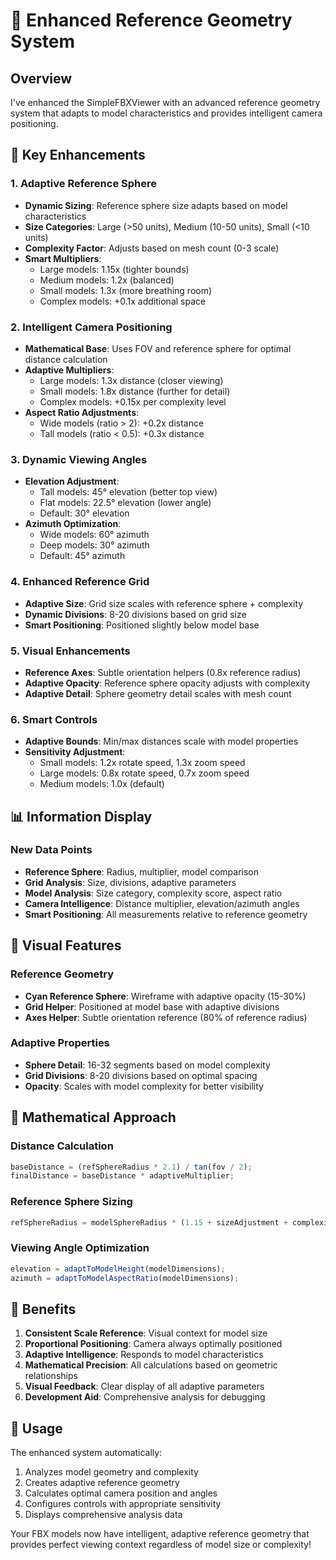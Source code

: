 # 🎯 Enhanced Reference Geometry System

## Overview

I've enhanced the SimpleFBXViewer with an advanced reference geometry system that adapts to model characteristics and provides intelligent camera positioning.

## 🚀 Key Enhancements

### 1. Adaptive Reference Sphere

- **Dynamic Sizing**: Reference sphere size adapts based on model characteristics
- **Size Categories**: Large (>50 units), Medium (10-50 units), Small (<10 units)
- **Complexity Factor**: Adjusts based on mesh count (0-3 scale)
- **Smart Multipliers**:
  - Large models: 1.15x (tighter bounds)
  - Medium models: 1.2x (balanced)
  - Small models: 1.3x (more breathing room)
  - Complex models: +0.1x additional space

### 2. Intelligent Camera Positioning

- **Mathematical Base**: Uses FOV and reference sphere for optimal distance calculation
- **Adaptive Multipliers**:
  - Large models: 1.3x distance (closer viewing)
  - Small models: 1.8x distance (further for detail)
  - Complex models: +0.15x per complexity level
- **Aspect Ratio Adjustments**:
  - Wide models (ratio > 2): +0.2x distance
  - Tall models (ratio < 0.5): +0.3x distance

### 3. Dynamic Viewing Angles

- **Elevation Adjustment**:
  - Tall models: 45° elevation (better top view)
  - Flat models: 22.5° elevation (lower angle)
  - Default: 30° elevation
- **Azimuth Optimization**:
  - Wide models: 60° azimuth
  - Deep models: 30° azimuth
  - Default: 45° azimuth

### 4. Enhanced Reference Grid

- **Adaptive Size**: Grid size scales with reference sphere + complexity
- **Dynamic Divisions**: 8-20 divisions based on grid size
- **Smart Positioning**: Positioned slightly below model base

### 5. Visual Enhancements

- **Reference Axes**: Subtle orientation helpers (0.8x reference radius)
- **Adaptive Opacity**: Reference sphere opacity adjusts with complexity
- **Adaptive Detail**: Sphere geometry detail scales with mesh count

### 6. Smart Controls

- **Adaptive Bounds**: Min/max distances scale with model properties
- **Sensitivity Adjustment**:
  - Small models: 1.2x rotate speed, 1.3x zoom speed
  - Large models: 0.8x rotate speed, 0.7x zoom speed
  - Medium models: 1.0x (default)

## 📊 Information Display

### New Data Points

- **Reference Sphere**: Radius, multiplier, model comparison
- **Grid Analysis**: Size, divisions, adaptive parameters
- **Model Analysis**: Size category, complexity score, aspect ratio
- **Camera Intelligence**: Distance multiplier, elevation/azimuth angles
- **Smart Positioning**: All measurements relative to reference geometry

## 🎨 Visual Features

### Reference Geometry

- **Cyan Reference Sphere**: Wireframe with adaptive opacity (15-30%)
- **Grid Helper**: Positioned at model base with adaptive divisions
- **Axes Helper**: Subtle orientation reference (80% of reference radius)

### Adaptive Properties

- **Sphere Detail**: 16-32 segments based on model complexity
- **Grid Divisions**: 8-20 divisions based on optimal spacing
- **Opacity**: Scales with model complexity for better visibility

## 🧮 Mathematical Approach

### Distance Calculation

```javascript
baseDistance = (refSphereRadius * 2.1) / tan(fov / 2);
finalDistance = baseDistance * adaptiveMultiplier;
```

### Reference Sphere Sizing

```javascript
refSphereRadius = modelSphereRadius * (1.15 + sizeAdjustment + complexityBonus);
```

### Viewing Angle Optimization

```javascript
elevation = adaptToModelHeight(modelDimensions);
azimuth = adaptToModelAspectRatio(modelDimensions);
```

## 🎯 Benefits

1. **Consistent Scale Reference**: Visual context for model size
2. **Proportional Positioning**: Camera always optimally positioned
3. **Adaptive Intelligence**: Responds to model characteristics
4. **Mathematical Precision**: All calculations based on geometric relationships
5. **Visual Feedback**: Clear display of all adaptive parameters
6. **Development Aid**: Comprehensive analysis for debugging

## 🔧 Usage

The enhanced system automatically:

1. Analyzes model geometry and complexity
2. Creates adaptive reference geometry
3. Calculates optimal camera position and angles
4. Configures controls with appropriate sensitivity
5. Displays comprehensive analysis data

Your FBX models now have intelligent, adaptive reference geometry that provides perfect viewing context regardless of model size or complexity!
